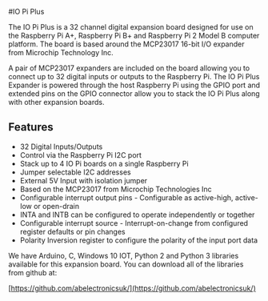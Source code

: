 <!--
---
name: IO Pi Plus
manufacturer: AB Electronics UK
description: 32 Channel Digital Expansion Board
url: https://www.abelectronics.co.uk/p/54/IO-Pi-Plus
github: https://github.com/abelectronicsuk
buy: https://www.abelectronics.co.uk/p/54/IO-Pi-Plus
formfactor: Custom
pincount: 40
eeprom: no
power: 3v3,5v
pin:
  '3':
    mode: i2c
  '5':
    mode: i2c
i2c:
  '0x20':
    name: MCP23017
    device: MCP23017
  '0x21':
    name: MCP23017
    device: MCP23017
-->
#IO Pi Plus

The IO Pi Plus is a 32 channel digital expansion board designed for use on the Raspberry Pi A+, Raspberry Pi B+ and Raspberry Pi 2 Model B computer platform. The board is based around the MCP23017 16-bit I/O expander from Microchip Technology Inc. 

A pair of MCP23017 expanders are included on the board allowing you to connect up to 32 digital inputs or outputs to the Raspberry Pi.  The IO Pi Plus Expander is powered through the host Raspberry Pi using the GPIO port and extended pins on the GPIO connector allow you to stack the IO Pi Plus along with other expansion boards.

## Features ##

  -  32 Digital Inputs/Outputs
  -  Control via the Raspberry Pi I2C port
  -  Stack up to 4 IO Pi boards on a single Raspberry Pi
  -  Jumper selectable I2C addresses
  -  External 5V Input with isolation jumper
  -  Based on the MCP23017 from Microchip Technologies Inc
  -  Configurable interrupt output pins - Configurable as active-high, active-low or open-drain
  -  INTA and INTB can be configured to operate independently or together
  -  Configurable interrupt source  - Interrupt-on-change from configured register defaults  or pin changes
  -  Polarity Inversion register to configure the polarity of the input port data

We have Arduino, C, Windows 10 IOT, Python 2 and Python 3 libraries available for this expansion board.  You can download all of the libraries from github at:

[https://github.com/abelectronicsuk/](https://github.com/abelectronicsuk/)